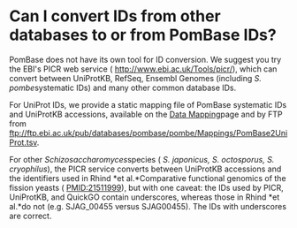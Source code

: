 # Can I convert IDs from other databases to or from PomBase IDs?
<!-- pombase_categories: Tools and Resources -->

PomBase does not have its own tool for ID conversion. We suggest you try
the EBI's PICR web service ( <http://www.ebi.ac.uk/Tools/picr/>), which
can convert between UniProtKB, RefSeq, Ensembl Genomes (including *S.
pombe*systematic IDs) and many other common database IDs.

For UniProt IDs, we provide a static mapping file of PomBase systematic
IDs and UniProtKB accessions, available on the [Data
Mapping](/downloads/data-mappings)page and by FTP from
<ftp://ftp.ebi.ac.uk/pub/databases/pombase/pombe/Mappings/PomBase2UniProt.tsv>.

For other *Schizosaccharomyces*species ( *S. japonicus, S. octosporus,
S. cryophilus*), the PICR service converts between UniProtKB accessions
and the identifiers used in Rhind *et al.*Comparative functional
genomics of the fission yeasts (
[PMID:21511999](http://www.ncbi.nlm.nih.gov/pubmed?term=21511999)), but
with one caveat: the IDs used by PICR, UniProtKB, and QuickGO contain
underscores, whereas those in Rhind *et al.*do not (e.g. SJAG\_00455
versus SJAG00455). The IDs with underscores are correct.

